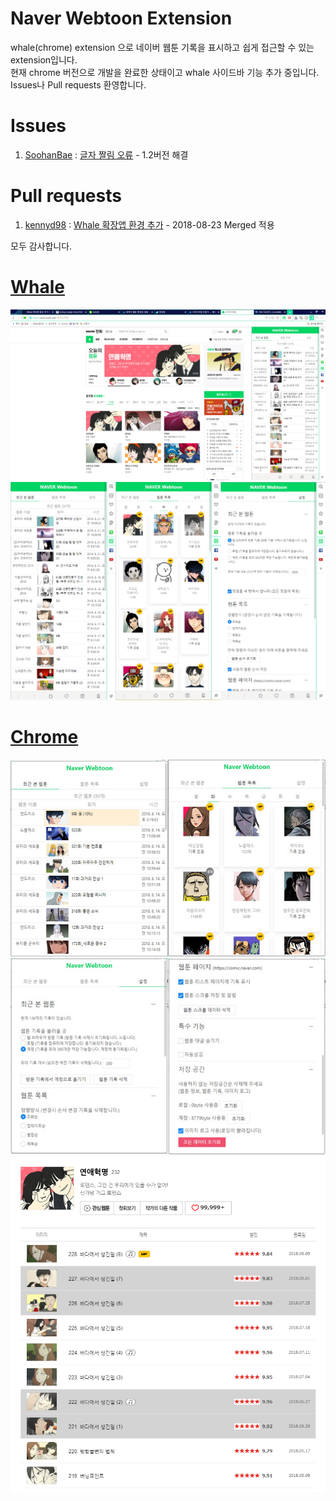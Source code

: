# Naver Webtoon Extension
whale(chrome) extension 으로 네이버 웹툰 기록을 표시하고 쉽게 접근할 수 있는 extension입니다. <br>
현재 chrome 버전으로 개발을 완료한 상태이고 whale 사이드바 기능 추가 중입니다. <br>
Issues나 Pull requests 환영합니다.

# Issues
1. [SoohanBae](https://github.com/SoohanBae) : [글자 짤림 오류](https://github.com/tbvjaos510/naver-webtoon-history/issues/1) - 1.2버전 해결

# Pull requests
1. [kennyd98](https://github.com/kennyd98) : [Whale 확장앱 환경 추가](https://github.com/tbvjaos510/naver-webtoon-history/pull/3) - 2018-08-23 Merged 적용

모두 감사합니다.

# [Whale](https://store.whale.naver.com/detail/nmambboikkfejkgloppiejnhhohbaaem)
<img src="README-image/5.png" style="width:900px"> <br>
<img src="README-image/6.png" style="width:900px"> <br>

# [Chrome](https://chrome.google.com/webstore/detail/naver-webtoon-extensions/pkingjioiemgjlbklighjcicnjgjckok?hl=ko)
<img src="README-image/4.jpg"><br>
<img src="README-image/3.jpg"><br>
<img src="README-image/1.PNG"> <br>
